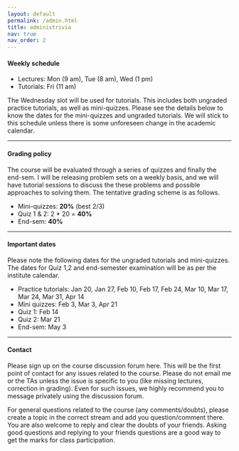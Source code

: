 ```yaml
---
layout: default
permalink: /admin.html
title: administrivia
nav: true
nav_order: 2
---
```


#### **Weekly schedule**

- Lectures: Mon (9 am), Tue (8 am), Wed (1 pm)
- Tutorials: Fri (11 am)

The Wednesday slot will be used for tutorials. This includes both ungraded practice tutorials, as well as mini-quizzes. Please see the details below to know the dates for the mini-quizzes and ungraded tutorials. We will stick to this schedule unless there is some unforeseen change in the academic calendar.

---

#### **Grading policy**

The course will be evaluated through a series of quizzes and finally the end-sem. I will be releasing problem sets on a weekly basis, and we will have tutorial sessions to discuss the these problems and possible approaches to solving them. The tentative grading scheme is as follows.
- Mini-quizzes: **20%** (best 2/3)
- Quiz 1 & 2: 2 * 20 = **40%**
- End-sem: **40%**

---

#### **Important dates**

Please note the following dates for the ungraded tutorials and mini-quizzes. The dates for Quiz 1,2 and end-semester examination will be as per the institute calendar.

- Practice tutorials: Jan 20, Jan 27, Feb 10, Feb 17, Feb 24, Mar 10, Mar 17, Mar 24, Mar 31, Apr 14
- Mini quizzes: Feb 3, Mar 3, Apr 21
- Quiz 1: Feb 14
- Quiz 2: Mar 21
- End-sem: May 3

---

#### **Contact**

Please sign up on the course discussion forum here. This will be the first point of contact for any issues related to the course. Please do not email me or the TAs unless the issue is specific to you (like missing lectures, correction in grading). Even for such issues, we highly recommend you to message privately using the discussion forum.

For general questions related to the course (any comments/doubts), please create a topic in the correct stream and add you question/comment there. You are also welcome to reply and clear the doubts of your friends. Asking good questions and replying to your friends questions are a good way to get the marks for class participation.

